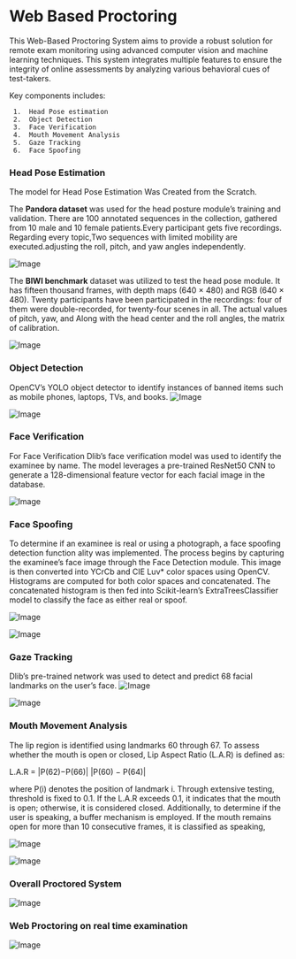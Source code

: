 
# Web Based Proctoring
This Web-Based Proctoring System aims to provide a robust solution for remote exam monitoring using advanced computer vision and machine learning techniques. This system integrates multiple features to ensure the integrity of online assessments by analyzing various
behavioral cues of test-takers.
 
Key components includes: 
     
     1.  Head Pose estimation
     2.  Object Detection
     3.  Face Verification
     4.  Mouth Movement Analysis
     5.  Gaze Tracking
     6.  Face Spoofing

### Head Pose Estimation

The model for Head Pose Estimation Was Created from the Scratch.


The **Pandora dataset** was used  for the head posture module’s training and validation. There
are 100 annotated sequences in the collection, gathered from 10 male and 10 female patients.Every participant gets five recordings. Regarding every topic,Two sequences with
limited mobility are executed.adjusting the roll, pitch, and yaw angles independently.

![Image](https://github.com/user-attachments/assets/a6ef3712-1586-44d3-9434-fd9a67cff44f)

The **BIWI benchmark** dataset was utilized to test the head pose module. It
has fifteen thousand frames, with depth maps (640 × 480) and RGB (640 × 480). Twenty
participants have been participated in the recordings: four of them were double-recorded,
for twenty-four scenes in all. The actual values of pitch, yaw, and Along with the head center and the roll angles, the matrix of calibration.

![Image](https://github.com/user-attachments/assets/e4a46357-75f1-4509-9789-e1728e2ef379)

### Object Detection
OpenCV’s YOLO object detector to identify instances of banned items such as mobile phones, laptops, TVs, and books.
![Image](https://github.com/user-attachments/assets/5f033646-dd9c-4340-80c8-d810f1496de9)

![Image](https://github.com/user-attachments/assets/5f54e6bb-80ea-4ee7-b1e2-208e6e118fdf)




### Face Verification
For Face Verification  Dlib’s face verification model was used to identify the examinee by name. The model
leverages a pre-trained ResNet50 CNN to generate a 128-dimensional feature vector for each
facial image in the database.


![Image](https://github.com/user-attachments/assets/23444be8-d81e-4d34-8482-0a9fb8647b53)

### Face Spoofing
To determine if an examinee is real or using a photograph, a face spoofing detection function
ality was implemented. The process begins by capturing the examinee’s face image through
 the Face Detection module. This image is then converted into YCrCb and CIE Luv* color
 spaces using OpenCV. Histograms are computed for both color spaces and concatenated.
 The concatenated histogram is then fed into Scikit-learn’s ExtraTreesClassifier model to
 classify the face as either real or spoof.

![Image](https://github.com/user-attachments/assets/171c5095-0789-4786-9d81-cd2fe6ec6dff)


![Image](https://github.com/user-attachments/assets/7aa88a14-381d-43ec-9a01-ed54e913f245)

 ### Gaze Tracking
Dlib’s pre-trained network was used  to detect and predict 68 facial landmarks on the user’s face. 
![Image](https://github.com/user-attachments/assets/52d5e41b-69c0-49e6-9070-a60523b1626d)

![Image](https://github.com/user-attachments/assets/c2805117-5bc7-4659-ae5c-ad7741acde42)

### Mouth Movement Analysis
 The lip region is identified using landmarks 60 through 67. To assess whether the mouth is
 open or closed, Lip Aspect Ratio (L.A.R) is defined as:

 L.A.R = |P(62)−P(66)|
 |P(60) − P(64)|

 where P(i) denotes the position of landmark i.
 Through extensive testing, threshold is fixed to 0.1. If the L.A.R exceeds 0.1, it indicates
 that the mouth is open; otherwise, it is considered closed. Additionally, to determine if the
 user is speaking, a buffer mechanism is employed. If the mouth remains open for more than
 10 consecutive frames, it is classified as speaking,

 ![Image](https://github.com/user-attachments/assets/8df4031a-1cbd-41c0-9697-8db34d0f82ad)

![Image](https://github.com/user-attachments/assets/69797a80-eb1d-4bb1-8c28-d7db81f30e02)

### Overall Proctored System
 ![Image](https://github.com/user-attachments/assets/0ba9fbff-71cc-4ec2-9ec5-4b09b56dfba9)

### Web Proctoring on real time examination
![Image](https://github.com/user-attachments/assets/a5222dd2-c5a3-4e2e-a2bc-134502002410)
